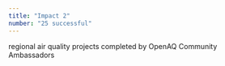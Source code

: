 ```yaml
---
title: "Impact 2"
number: "25 successful"
---
```


regional air quality projects completed by OpenAQ Community Ambassadors
